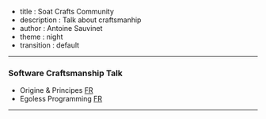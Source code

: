 - title : Soat Crafts Community 
- description : Talk about craftsmanhip
- author : Antoine Sauvinet
- theme : night
- transition : default

***

### Software Craftsmanship Talk

- Origine & Principes [FR](/originsandprinciples_fr.html#/) 
- Egoless Programming [FR](/egolessprogramming_fr.html#/) 

***

